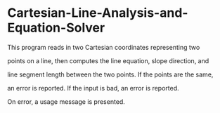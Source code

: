 # Cartesian-Line-Analysis-and-Equation-Solver

This program reads in two Cartesian coordinates representing two 

points on a line, then computes the line equation, slope direction, and

line segment length between the two points. If the points are the same,

an error is reported. If the input is bad, an error is reported.

On error, a usage message is presented.
